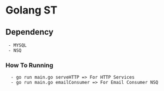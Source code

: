 # Golang ST

## Dependency
```
 - MYSQL
 - NSQ
```

### How To Running
```
  - go run main.go serveHTTP => For HTTP Services
  - go run main.go emailConsumer => For Email Consumer NSQ
```